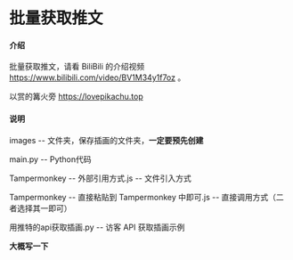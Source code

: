 # 批量获取推文

#### 介绍
批量获取推文，请看 BiliBili 的介绍视频 https://www.bilibili.com/video/BV1M34y1f7oz 。

以赏的篝火旁 https://lovepikachu.top

#### 说明
images  -- 文件夹，保存插画的文件夹，**一定要预先创建**

main.py -- Python代码

Tampermonkey -- 外部引用方式.js  -- 文件引入方式

Tampermonkey -- 直接粘贴到 Tampermonkey 中即可.js  -- 直接调用方式（二者选择其一即可）

用推特的api获取插画.py -- 访客 API 获取插画示例

**大概写一下**